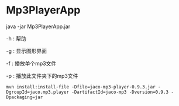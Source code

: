 # Mp3PlayerApp

java -jar Mp3PlayerApp.jar

-h : 帮助

-g : 显示图形界面

-f : 播放单个mp3文件

-p : 播放此文件夹下的mp3文件

``mvn install:install-file -Dfile=jaco-mp3-player-0.9.3.jar -DgroupId=jaco.mp3.player -DartifactId=jaco-mp3 -Dversion=0.9.3 -Dpackaging=jar``
